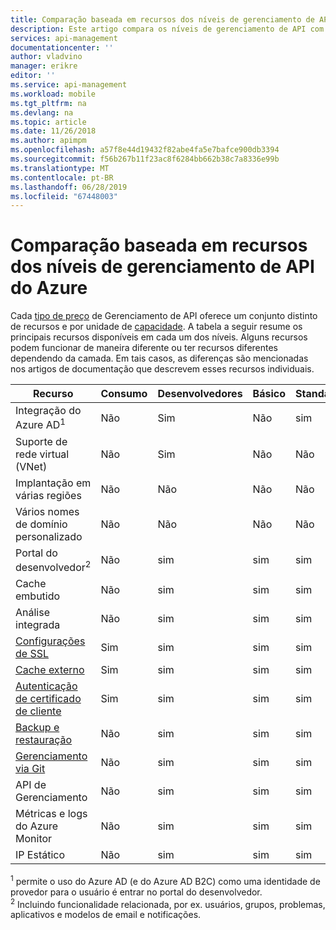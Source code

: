 ```yaml
---
title: Comparação baseada em recursos dos níveis de gerenciamento de API do Azure | Microsoft Docs
description: Este artigo compara os níveis de gerenciamento de API com base nos recursos que eles oferecem.
services: api-management
documentationcenter: ''
author: vladvino
manager: erikre
editor: ''
ms.service: api-management
ms.workload: mobile
ms.tgt_pltfrm: na
ms.devlang: na
ms.topic: article
ms.date: 11/26/2018
ms.author: apimpm
ms.openlocfilehash: a57f8e44d19432f82abe4fa5e7bafce900db3394
ms.sourcegitcommit: f56b267b11f23ac8f6284bb662b38c7a8336e99b
ms.translationtype: MT
ms.contentlocale: pt-BR
ms.lasthandoff: 06/28/2019
ms.locfileid: "67448003"
---
```

# <a name="feature-based-comparison-of-the-azure-api-management-tiers"></a>Comparação baseada em recursos dos níveis de gerenciamento de API do Azure

Cada [tipo de preço](https://aka.ms/apimpricing) de Gerenciamento de API oferece um conjunto distinto de recursos e por unidade de [capacidade](api-management-capacity.md). A tabela a seguir resume os principais recursos disponíveis em cada um dos níveis. Alguns recursos podem funcionar de maneira diferente ou ter recursos diferentes dependendo da camada. Em tais casos, as diferenças são mencionadas nos artigos de documentação que descrevem esses recursos individuais.

| Recurso                                                                                      | Consumo | Desenvolvedores      | Básico          | Standard       | Premium        |
| -------------------------------------------------------------------------------------------- | ----------------------------- | -------------- | -------------- | -------------- | -------------- |
| Integração do Azure AD<sup>1</sup>                                                             | Não                            | Sim            | Não             | sim            | Sim            |
| Suporte de rede virtual (VNet)                                                               | Não                            | Sim            | Não             | Não             | Sim            |
| Implantação em várias regiões                                                                      | Não                            | Não             | Não             | Não             | Sim            |
| Vários nomes de domínio personalizado                                                                 | Não                            | Não             | Não             | Não             | Sim            |
| Portal do desenvolvedor<sup>2</sup>                                                                 | Não                            | sim            | sim            | sim            | Sim            |
| Cache embutido                                                                               | Não                            | sim            | sim            | sim            | Sim            |
| Análise integrada                                                                           | Não                            | sim            | sim            | sim            | Sim            |
| [Configurações de SSL](api-management-howto-manage-protocols-ciphers.md)                             | Sim                            | sim            | sim            | sim            | Sim            |
| [Cache externo](https://aka.ms/apimbyoc)                                                    | Sim                           | sim            | sim            | sim            | Sim            |
| [Autenticação de certificado de cliente](api-management-howto-mutual-certificates-for-clients.md) | Sim                | sim            | sim            | sim            | Sim            |
| [Backup e restauração](api-management-howto-disaster-recovery-backup-restore.md)               | Não                            | sim            | sim            | sim            | Sim            |
| [Gerenciamento via Git](api-management-configuration-repository-git.md)                        | Não                            | sim            | sim            | sim            | Sim            |
| API de Gerenciamento                                                                        | Não                            | sim            | sim            | sim            | Sim            |
| Métricas e logs do Azure Monitor                                                               | Não                | sim            | sim            | sim            | Sim            |
| IP Estático                                                               | Não                | sim            | sim            | sim            | Sim            |

<sup>1</sup> permite o uso do Azure AD (e do Azure AD B2C) como uma identidade de provedor para o usuário é entrar no portal do desenvolvedor.<br/>
<sup>2</sup> Incluindo funcionalidade relacionada, por ex. usuários, grupos, problemas, aplicativos e modelos de email e notificações.<br/>
